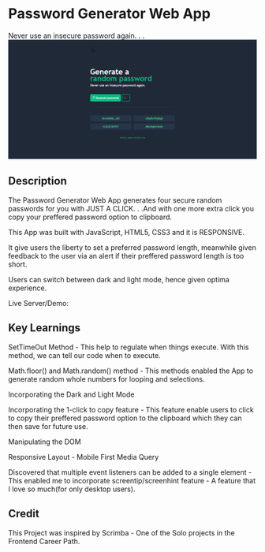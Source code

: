 # Password Generator Web App
Never use an insecure password again. . .
<img src="./images/DarkDesktopView.png">


## Description
The Password Generator Web App generates four secure random passwords for you with JUST A CLICK. . .And with one more extra click you copy your preffered password option to clipboard.

This App was built with JavaScript, HTML5, CSS3 and it is RESPONSIVE.

It give users the liberty to set a preferred password length, meanwhile given feedback to the user via an alert if their preffered password length is too short.

Users can switch between dark and light mode, hence given optima experience.

Live Server/Demo:


## Key Learnings
SetTimeOut Method - This help to regulate when things execute. With this method, we can tell our code when to execute.

Math.floor() and Math.random() method - This methods enabled the App to generate random whole numbers for looping and selections.

Incorporating the Dark and Light Mode

Incorporating the 1-click to copy feature - This feature enable users to click to copy their preffered password option to the clipboard which they can then save for future use.

Manipulating the DOM

Responsive Layout - Mobile First
Media Query

Discovered that multiple event listeners can be added to a single element - This enabled me to incorporate screentip/screenhint feature - A feature that I love so much(for only desktop users).

## Credit
This Project was inspired by Scrimba - One of the Solo projects in the Frontend Career Path.